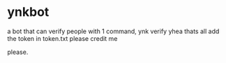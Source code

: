 # ynkbot
a bot that can verify people with 1 command, ynk verify
yhea thats all
add the token in token.txt
please credit me





please.
